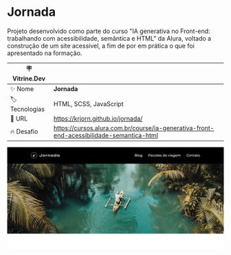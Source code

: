 # Jornada

Projeto desenvolvido como parte do curso "IA generativa no Front-end: trabalhando com acessibilidade, semântica e HTML" da Alura, voltado a construção de um site acessível, a fim de por em prática o que foi apresentado na formação.

| :placard: Vitrine.Dev ||
| ------------- | --- |
| :sparkles: Nome | **Jornada**
| :label: Tecnologias | HTML, SCSS, JavaScript
| :rocket: URL | https://krjorn.github.io/jornada/
| :fire: Desafio | https://cursos.alura.com.br/course/ia-generativa-front-end-acessibilidade-semantica-html

![](./assets/img/project.png#vitrinedev)